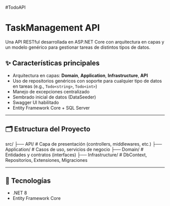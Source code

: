 #TodoAPI
# TaskManagement API

Una API RESTful desarrollada en ASP.NET Core con arquitectura en capas y un modelo genérico para gestionar tareas de distintos tipos de datos.

## ✨ Características principales

- Arquitectura en capas: **Domain**, **Application**, **Infrastructure**, **API**
- Uso de repositorios genéricos con soporte para cualquier tipo de datos en tareas (e.g., `Todo<string>`, `Todo<int>`)
- Manejo de excepciones centralizado
- Sembrado inicial de datos (DataSeeder)
- Swagger UI habilitado
- Entity Framework Core + SQL Server

---

## 🗂️ Estructura del Proyecto

src/
├── API/ # Capa de presentación (controllers, middlewares, etc.)
├── Application/ # Casos de uso, servicios de negocio
├── Domain/ # Entidades y contratos (interfaces)
├── Infrastructure/ # DbContext, Repositorios, Extensiones, Migraciones


---

## 🧱 Tecnologías

- .NET 8
- Entity Framework Core
